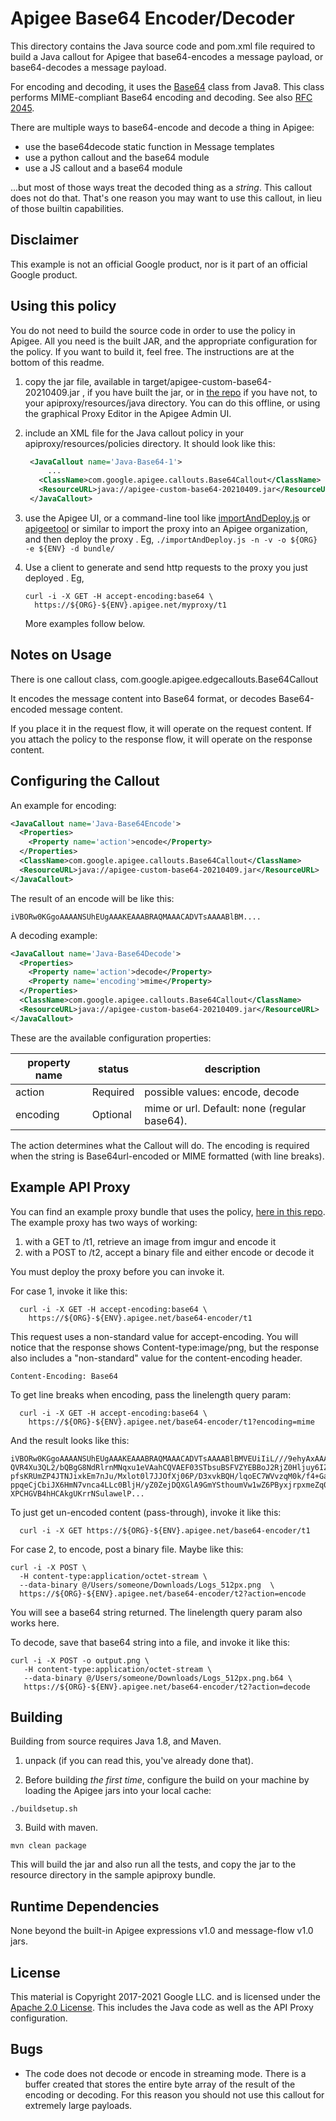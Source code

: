 # Apigee Base64 Encoder/Decoder

This directory contains the Java source code and pom.xml file required to build a Java callout for Apigee that
base64-encodes a message payload, or base64-decodes a message payload.

For encoding and decoding, it uses the [Base64](https://docs.oracle.com/javase/8/docs/api/java/util/Base64.html) class from Java8.  This class performs MIME-compliant Base64 encoding and decoding.
See also [RFC 2045](https://www.ietf.org/rfc/rfc2045.txt).

There are multiple ways to base64-encode and decode a thing in Apigee:

* use the base64decode static function in Message templates
* use a python callout and the base64 module
* use a JS callout and a base64 module

...but most of those ways treat the decoded thing as a _string_. This callout
does not do that. That's one reason you may want to use this callout, in lieu of
those builtin capabilities.


## Disclaimer

This example is not an official Google product, nor is it part of an official Google product.

## Using this policy

You do not need to build the source code in order to use the policy in Apigee.
All you need is the built JAR, and the appropriate configuration for the policy.
If you want to build it, feel free.  The instructions are at the bottom of this readme.


1. copy the jar file, available in  target/apigee-custom-base64-20210409.jar , if you have built the jar, or in [the repo](bundle/apiproxy/resources/java/apigee-custom-base64-20210409.jar) if you have not, to your apiproxy/resources/java directory. You can do this offline, or using the graphical Proxy Editor in the Apigee Admin UI.

2. include an XML file for the Java callout policy in your
   apiproxy/resources/policies directory. It should look
   like this:

   ```xml
    <JavaCallout name='Java-Base64-1'>
        ...
      <ClassName>com.google.apigee.callouts.Base64Callout</ClassName>
      <ResourceURL>java://apigee-custom-base64-20210409.jar</ResourceURL>
    </JavaCallout>
   ```

3. use the Apigee UI, or a command-line tool like
   [importAndDeploy.js](https://github.com/DinoChiesa/apigee-edge-js/blob/master/examples/importAndDeploy.js) or
   [apigeetool](https://github.com/apigee/apigeetool-node)
   or similar to
   import the proxy into an Apigee organization, and then deploy the proxy .
   Eg, `./importAndDeploy.js -n -v -o ${ORG} -e ${ENV} -d bundle/`

4. Use a client to generate and send http requests to the proxy you just deployed . Eg,
   ```
   curl -i -X GET -H accept-encoding:base64 \
     https://${ORG}-${ENV}.apigee.net/myproxy/t1
   ```

   More examples follow below.


## Notes on Usage

There is one callout class, com.google.apigee.edgecallouts.Base64Callout

It encodes the message content into Base64 format, or decodes Base64-encoded message content.

If you place it in the request flow, it will operate on the request content.
If you attach the policy to the response flow, it will operate on the response content.



## Configuring the Callout

An example for encoding:

```xml
<JavaCallout name='Java-Base64Encode'>
  <Properties>
    <Property name='action'>encode</Property>
  </Properties>
  <ClassName>com.google.apigee.callouts.Base64Callout</ClassName>
  <ResourceURL>java://apigee-custom-base64-20210409.jar</ResourceURL>
</JavaCallout>
```

The result of an encode will be like this:

```
iVBORw0KGgoAAAANSUhEUgAAAKEAAABRAQMAAACADVTsAAAABlBM....
```

A decoding example:

```xml
<JavaCallout name='Java-Base64Decode'>
  <Properties>
    <Property name='action'>decode</Property>
    <Property name='encoding'>mime</Property>
  </Properties>
  <ClassName>com.google.apigee.callouts.Base64Callout</ClassName>
  <ResourceURL>java://apigee-custom-base64-20210409.jar</ResourceURL>
</JavaCallout>
```


These are the available configuration properties:

| property name     | status    | description                                              |
| ----------------- |-----------|----------------------------------------------------------|
| action            | Required  | possible values: encode, decode                          |
| encoding          | Optional  | mime or url.  Default: none (regular base64).            |

The action determines what the Callout will do.
The encoding is required when the string is Base64url-encoded or MIME formatted (with line breaks).


## Example API Proxy

You can find an example proxy bundle that uses the policy, [here in this repo](bundle/apiproxy).
The example proxy has two ways of working:

1. with a GET to /t1, retrieve an image from imgur and encode it
2. with a POST to /t2, accept a binary file and either encode or decode it

You must deploy the proxy before you can invoke it.

For case 1, invoke it like this:

```
  curl -i -X GET -H accept-encoding:base64 \
    https://${ORG}-${ENV}.apigee.net/base64-encoder/t1
```

This request uses a non-standard value for accept-encoding.
You will notice that the response shows Content-type:image/png, but the response also includes a "non-standard" value for the content-encoding header.
```
Content-Encoding: Base64
```

To get line breaks when encoding, pass the linelength query param:

```
  curl -i -X GET -H accept-encoding:base64 \
    https://${ORG}-${ENV}.apigee.net/base64-encoder/t1?encoding=mime
```

And the result looks like this:

```
iVBORw0KGgoAAAANSUhEUgAAAKEAAABRAQMAAACADVTsAAAABlBMVEUiIiL///9ehyAxAAABrElE
QVR4Xu3QL2/bQBgG8NdRlrnMNqxu1eVAahCQVAEF03STbsuBSFVZYEBBoJ2RjZ0Hljuy6IZaUlUl
pfsKRUmZP4JTNJixkEm7nJu/Mxlot0l7JJOfXj06P/D3xvkBQH/lqoEC7WVvzqM0k/f4+Gat2nt7
ppqeCjCbiJX6HmN7vnca4LLc0BljH/yZ0ZejDQXGlA9GmYSthoumVw1wZ6PByxjrpxmeZq0hbMcD
XPCHGVB4hHCAkgUKrrNSulawelP...

```

To just get un-encoded content (pass-through), invoke it like this:
```
  curl -i -X GET https://${ORG}-${ENV}.apigee.net/base64-encoder/t1
```

For case 2, to encode, post a binary file.  Maybe like this:

```
curl -i -X POST \
  -H content-type:application/octet-stream \
  --data-binary @/Users/someone/Downloads/Logs_512px.png  \
  https://${ORG}-${ENV}.apigee.net/base64-encoder/t2?action=encode
```

You will see a base64 string returned. The linelength query param also works here.


To decode, save that base64 string into a file, and invoke it like this:
```
curl -i -X POST -o output.png \
   -H content-type:application/octet-stream \
   --data-binary @/Users/someone/Downloads/Logs_512px.png.b64 \
   https://${ORG}-${ENV}.apigee.net/base64-encoder/t2?action=decode
```



## Building

Building from source requires Java 1.8, and Maven.

1. unpack (if you can read this, you've already done that).

2. Before building _the first time_, configure the build on your machine by loading the Apigee jars into your local cache:
  ```
  ./buildsetup.sh
  ```

3. Build with maven.
  ```
  mvn clean package
  ```
  This will build the jar and also run all the tests, and copy the jar to the resource directory in the sample apiproxy bundle.


## Runtime Dependencies

None beyond the built-in Apigee expressions v1.0 and  message-flow v1.0 jars.


## License

This material is Copyright 2017-2021 Google LLC.
and is licensed under the [Apache 2.0 License](LICENSE). This includes the Java code as well as the API Proxy configuration.

## Bugs

* The code does not decode or encode in streaming mode. There is a buffer created that stores the entire byte array of the result of the encoding or decoding. For this reason you should not use this callout for extremely large payloads.
